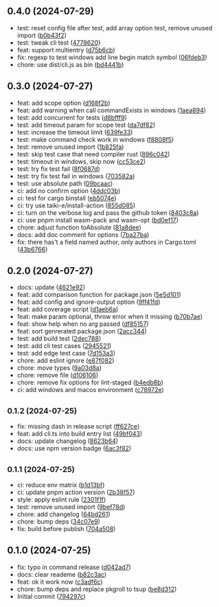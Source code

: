 ## 0.4.0 (2024-07-29)

* test: reset config file after test, add array option test, remove unused import ([b0b43f2](https://github.com/rainbowatcher/wasmup/commit/b0b43f2))
* test: tweak cli test ([4778620](https://github.com/rainbowatcher/wasmup/commit/4778620))
* feat: support multientry ([d75b6cb](https://github.com/rainbowatcher/wasmup/commit/d75b6cb))
* fix: regexp to test windows add line begin match symbol ([06fdeb3](https://github.com/rainbowatcher/wasmup/commit/06fdeb3))
* chore: use dist/cli.js as bin ([bd4441b](https://github.com/rainbowatcher/wasmup/commit/bd4441b))



## 0.3.0 (2024-07-27)

* feat: add scope option ([d168f2b](https://github.com/rainbowatcher/wasmup/commit/d168f2b))
* feat: add warning when call commandExists in windows ([1aea894](https://github.com/rainbowatcher/wasmup/commit/1aea894))
* test: add concurrent for tests ([d8bfff9](https://github.com/rainbowatcher/wasmup/commit/d8bfff9))
* test: add timeout param for scope test ([da7df82](https://github.com/rainbowatcher/wasmup/commit/da7df82))
* test: increase the timeout limit ([639fe33](https://github.com/rainbowatcher/wasmup/commit/639fe33))
* test: make command check work in windows ([f8808f5](https://github.com/rainbowatcher/wasmup/commit/f8808f5))
* test: remove unused import ([1b825fa](https://github.com/rainbowatcher/wasmup/commit/1b825fa))
* test: skip test case that need compiler rust ([896c042](https://github.com/rainbowatcher/wasmup/commit/896c042))
* test: timeout in windows, skip now ([cc53ce2](https://github.com/rainbowatcher/wasmup/commit/cc53ce2))
* test: try fix test fail ([8f0687d](https://github.com/rainbowatcher/wasmup/commit/8f0687d))
* test: try fix test fail in windows ([703582a](https://github.com/rainbowatcher/wasmup/commit/703582a))
* test: use absolute path ([09bcaac](https://github.com/rainbowatcher/wasmup/commit/09bcaac))
* ci: add no confirm option ([4ddc03b](https://github.com/rainbowatcher/wasmup/commit/4ddc03b))
* ci: test for cargo binstall ([eb5074e](https://github.com/rainbowatcher/wasmup/commit/eb5074e))
* ci: try use taiki-e/install-action ([855d085](https://github.com/rainbowatcher/wasmup/commit/855d085))
* ci: turn on the verbose log and pass the github token ([8403c8a](https://github.com/rainbowatcher/wasmup/commit/8403c8a))
* ci: use pnpm install wasm-pack and wasm-opt ([bd0ef17](https://github.com/rainbowatcher/wasmup/commit/bd0ef17))
* chore: adjust function toAbsolute ([81a8dee](https://github.com/rainbowatcher/wasmup/commit/81a8dee))
* docs: add doc comment for options ([7ba27ba](https://github.com/rainbowatcher/wasmup/commit/7ba27ba))
* fix: there has't a field named author, only authors in Cargo.toml ([43b6766](https://github.com/rainbowatcher/wasmup/commit/43b6766))



## 0.2.0 (2024-07-27)

* docs: update ([4621e92](https://github.com/rainbowatcher/wasmup/commit/4621e92))
* feat: add comparison function for package.json ([5e5d101](https://github.com/rainbowatcher/wasmup/commit/5e5d101))
* feat: add config and ignore-output option ([9ff41fd](https://github.com/rainbowatcher/wasmup/commit/9ff41fd))
* feat: add coverage script ([d1aeb6a](https://github.com/rainbowatcher/wasmup/commit/d1aeb6a))
* feat: make param optional, throw error when it missing ([b70b7ae](https://github.com/rainbowatcher/wasmup/commit/b70b7ae))
* feat: show help when no arg passed ([df85157](https://github.com/rainbowatcher/wasmup/commit/df85157))
* feat: sort genrerated package.json ([2acc344](https://github.com/rainbowatcher/wasmup/commit/2acc344))
* test: add build test ([2dec788](https://github.com/rainbowatcher/wasmup/commit/2dec788))
* test: add cli test cases ([2945521](https://github.com/rainbowatcher/wasmup/commit/2945521))
* test: add edge test case ([7d153a3](https://github.com/rainbowatcher/wasmup/commit/7d153a3))
* chore: add eslint ignore ([e87f082](https://github.com/rainbowatcher/wasmup/commit/e87f082))
* chore: move types ([9a03d8a](https://github.com/rainbowatcher/wasmup/commit/9a03d8a))
* chore: remove file ([d106106](https://github.com/rainbowatcher/wasmup/commit/d106106))
* chore: remove fix options for lint-staged ([b4edb8b](https://github.com/rainbowatcher/wasmup/commit/b4edb8b))
* ci: add windows and macos environment ([c78972e](https://github.com/rainbowatcher/wasmup/commit/c78972e))



## <small>0.1.2 (2024-07-25)</small>

* fix: missing dash in release script ([ff627ce](https://github.com/rainbowatcher/wasmup/commit/ff627ce))
* feat: add cli.ts into build entry list ([49bf043](https://github.com/rainbowatcher/wasmup/commit/49bf043))
* docs: update changelog ([8623b64](https://github.com/rainbowatcher/wasmup/commit/8623b64))
* docs: use npm version badge ([6ac3f82](https://github.com/rainbowatcher/wasmup/commit/6ac3f82))



## <small>0.1.1 (2024-07-25)</small>

* ci: reduce env matrix ([b1d13bf](https://github.com/rainbowatcher/wasmup/commit/b1d13bf))
* ci: update pnpm action version ([2b38f57](https://github.com/rainbowatcher/wasmup/commit/2b38f57))
* style: apply eslint rule ([2301f1f](https://github.com/rainbowatcher/wasmup/commit/2301f1f))
* test: remove unused import ([9bef78d](https://github.com/rainbowatcher/wasmup/commit/9bef78d))
* chore: add changelog ([64bd261](https://github.com/rainbowatcher/wasmup/commit/64bd261))
* chore: bump deps ([34c07e9](https://github.com/rainbowatcher/wasmup/commit/34c07e9))
* fix: build before publish ([704a508](https://github.com/rainbowatcher/wasmup/commit/704a508))



## 0.1.0 (2024-07-25)

* fix: typo in command release ([d042ad7](https://github.com/rainbowatcher/wasmup/commit/d042ad7))
* docs: clear reademe ([b82c3ac](https://github.com/rainbowatcher/wasmup/commit/b82c3ac))
* feat: ok it work now ([c3adf6c](https://github.com/rainbowatcher/wasmup/commit/c3adf6c))
* chore: bump deps and replace pkgroll to tsup ([be8d312](https://github.com/rainbowatcher/wasmup/commit/be8d312))
* Initial commit ([794297c](https://github.com/rainbowatcher/wasmup/commit/794297c))



